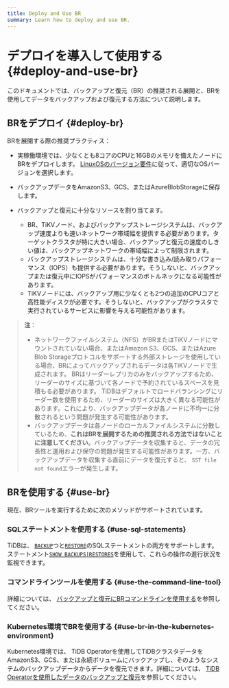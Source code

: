 ```yaml
---
title: Deploy and Use BR
summary: Learn how to deploy and use BR.
---
```


# デプロイを導入して使用する {#deploy-and-use-br}

このドキュメントでは、バックアップと復元（BR）の推奨される展開と、BRを使用してデータをバックアップおよび復元する方法について説明します。

## BRをデプロイ {#deploy-br}

BRを展開する際の推奨プラクティス：

-   実稼働環境では、少なくとも8コアのCPUと16GBのメモリを備えたノードにBRをデプロイします。 [LinuxOSのバージョン要件](/hardware-and-software-requirements.md#linux-os-version-requirements)に従って、適切なOSバージョンを選択します。
-   バックアップデータをAmazonS3、GCS、またはAzureBlobStorageに保存します。
-   バックアップと復元に十分なリソースを割り当てます。

    -   BR、TiKVノード、およびバックアップストレージシステムは、バックアップ速度よりも速いネットワーク帯域幅を提供する必要があります。ターゲットクラスタが特に大きい場合、バックアップと復元の速度のしきい値は、バックアップネットワークの帯域幅によって制限されます。
    -   バックアップストレージシステムは、十分な書き込み/読み取りパフォーマンス（IOPS）も提供する必要があります。そうしないと、バックアップまたは復元中にIOPSがパフォーマンスのボトルネックになる可能性があります。
    -   TiKVノードには、バックアップ用に少なくとも2つの追加のCPUコアと高性能ディスクが必要です。そうしないと、バックアップがクラスタで実行されているサービスに影響を与える可能性があります。

> **注**：
>
> -   ネットワークファイルシステム（NFS）がBRまたはTiKVノードにマウントされていない場合、またはAmazon S3、GCS、またはAzure Blob Storageプロトコルをサポートする外部ストレージを使用している場合、BRによってバックアップされるデータは各TiKVノードで生成されます。 BRはリーダーレプリカのみをバックアップするため、リーダーのサイズに基づいて各ノードで予約されているスペースを見積もる必要があります。 TiDBはデフォルトでロードバランシングにリーダー数を使用するため、リーダーのサイズは大きく異なる可能性があります。これにより、バックアップデータが各ノードに不均一に分散されるという問題が発生する可能性があります。
> -   バックアップデータは各ノードのローカルファイルシステムに分散しているため、**これはBRを展開するための推奨される方法ではないことに注意してください**。バックアップデータを収集すると、データの冗長性と運用および保守の問題が発生する可能性があります。一方、バックアップデータを収集する直前にデータを復元すると、 `SST file not found`エラーが発生します。

## BRを使用する {#use-br}

現在、BRツールを実行するために次のメソッドがサポートされています。

### SQLステートメントを使用する {#use-sql-statements}

TiDBは、 [`BACKUP`](/sql-statements/sql-statement-backup.md)つと[`RESTORE`](/sql-statements/sql-statement-restore.md)のSQLステートメントの両方をサポートします。ステートメント[`SHOW BACKUPS|RESTORES`](/sql-statements/sql-statement-show-backups.md)を使用して、これらの操作の進行状況を監視できます。

### コマンドラインツールを使用する {#use-the-command-line-tool}

詳細については、 [バックアップと復元にBRコマンドラインを使用する](/br/use-br-command-line-tool.md)を参照してください。

### Kubernetes環境でBRを使用する {#use-br-in-the-kubernetes-environment}

Kubernetes環境では、 TiDB Operatorを使用してTiDBクラスタデータをAmazonS3、GCS、または永続ボリュームにバックアップし、そのようなシステムのバックアップデータからデータを復元できます。詳細については、 [TiDB Operatorを使用したデータのバックアップと復元](https://docs.pingcap.com/tidb-in-kubernetes/stable/backup-restore-overview)を参照してください。
